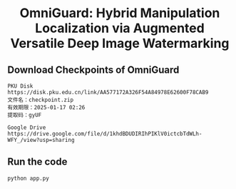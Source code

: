<div align="center">
<h1> OmniGuard: Hybrid Manipulation Localization via Augmented Versatile Deep Image Watermarking </h1>
</div>

## Download Checkpoints of OmniGuard
```
PKU Disk
https://disk.pku.edu.cn/link/AA577172A326F54A84978E62600F78CAB9
文件名：checkpoint.zip
有效期限：2025-01-17 02:26
提取码：gyUF

Google Drive
https://drive.google.com/file/d/1khdBDUDIRIhPIKlV0ictcbTdWLh-WFY_/view?usp=sharing
```


## Run the code
```
python app.py
```
